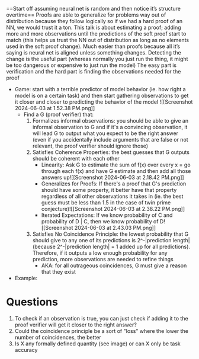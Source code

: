 ==Start off assuming neural net is random and then notice it’s structure overtime==
Proofs are able to generalize for problems way out of distribution because they follow logically so if we had a hard proof of an NN, we would trust it a ton. This talk is about estimating a proof; adding more and more observations until the predictions of the soft proof start to match (this helps us trust the NN out of distribution as long as no elements used in the soft proof change). Much easier than proofs because all it’s saying is neural net is aligned unless something changes. Detecting the change is the useful part (whereas normally you just run the thing, it might be too dangerous or expensive to just run the model)
The easy part is verification and the hard part is finding the observations needed for the proof 
- Game: start with a terrible predictor of model behavior (ie. how right a model is on a certain task) and then start gathering observations to get it closer and closer to predicting the behavior of the model ![[Screenshot 2024-06-03 at 1.52.38 PM.png]]
	- Find a G (proof verifier) that:
		1. Formalizes informal observations: you should be able to give an informal observation to G and if it's a convincing observation, it will lead G to output what you expect to be the right answer (even if you accidentally include arguments that are false or not relevant, the proof verifier should ignore those)
		2. Satisfies Coherence Properties: the best guesses that G outputs should be coherent with each other 
			- Linearity: Ask G to estimate the sum of f(x) over every x = go through each f(x) and have G estimate and then add all those answers up![[Screenshot 2024-06-03 at 2.18.42 PM.png]]
			- Generalizes for Proofs: If there's a proof that G's prediction should have some property, it better have that property regardless of all other observations it takes in (ie. the best guess must be less than 1.5 in the case of twin prime conjecture)![[Screenshot 2024-06-03 at 2.38.22 PM.png]]
			- Iterated Expectations: If we know probability of C and probability of D | C, then we know probability of D![[Screenshot 2024-06-03 at 2.43.03 PM.png]]
		3. Satisfies No Coincidence Principle: the lowest probability that G should give to any one of its predictions is 2^-|prediction length| (because 2^-|prediction length| = 1 added up for all predictions). Therefore, if it outputs a low enough probability for any prediction, more observations are needed to refine things 
			- AKA: for all outrageous coincidences, G must give a reason that they exist
- Example: 
# Questions
1. To check if an observation is true, you can just check if adding it to the proof verifier will get it closer to the right answer?
2. Could the coincidence principle be a sort of "loss" where the lower the number of coincidences, the better
3. Is X any formally defined quantity (see image) or can X only be task accuracy 